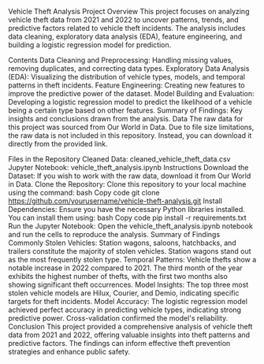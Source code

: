 Vehicle Theft Analysis
Project Overview
This project focuses on analyzing vehicle theft data from 2021 and 2022 to uncover patterns, trends, and predictive factors related to vehicle theft incidents. The analysis includes data cleaning, exploratory data analysis (EDA), feature engineering, and building a logistic regression model for prediction.

Contents
Data Cleaning and Preprocessing: Handling missing values, removing duplicates, and correcting data types.
Exploratory Data Analysis (EDA): Visualizing the distribution of vehicle types, models, and temporal patterns in theft incidents.
Feature Engineering: Creating new features to improve the predictive power of the dataset.
Model Building and Evaluation: Developing a logistic regression model to predict the likelihood of a vehicle being a certain type based on other features.
Summary of Findings: Key insights and conclusions drawn from the analysis.
Data
The raw data for this project was sourced from Our World in Data. Due to file size limitations, the raw data is not included in this repository. Instead, you can download it directly from the provided link.

Files in the Repository
Cleaned Data: cleaned_vehicle_theft_data.csv
Jupyter Notebook: vehicle_theft_analysis.ipynb
Instructions
Download the Dataset: If you wish to work with the raw data, download it from Our World in Data.
Clone the Repository: Clone this repository to your local machine using the command:
bash
Copy code
git clone https://github.com/yourusername/vehicle-theft-analysis.git
Install Dependencies: Ensure you have the necessary Python libraries installed. You can install them using:
bash
Copy code
pip install -r requirements.txt
Run the Jupyter Notebook: Open the vehicle_theft_analysis.ipynb notebook and run the cells to reproduce the analysis.
Summary of Findings
Commonly Stolen Vehicles: Station wagons, saloons, hatchbacks, and trailers constitute the majority of stolen vehicles. Station wagons stand out as the most frequently stolen type.
Temporal Patterns: Vehicle thefts show a notable increase in 2022 compared to 2021. The third month of the year exhibits the highest number of thefts, with the first two months also showing significant theft occurrences.
Model Insights: The top three most stolen vehicle models are Hilux, Courier, and Demio, indicating specific targets for theft incidents.
Model Accuracy: The logistic regression model achieved perfect accuracy in predicting vehicle types, indicating strong predictive power. Cross-validation confirmed the model's reliability.
Conclusion
This project provided a comprehensive analysis of vehicle theft data from 2021 and 2022, offering valuable insights into theft patterns and predictive factors. The findings can inform effective theft prevention strategies and enhance public safety.
